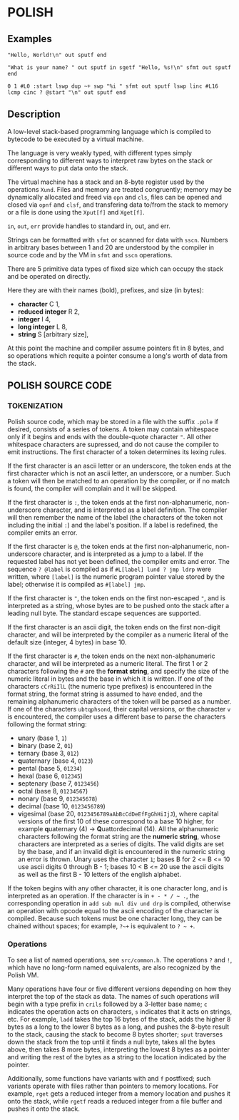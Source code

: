 # POLISH

## Examples

`"Hello, World!\n" out sputf end`

`"What is your name? " out sputf in sgetf
"Hello, %s!\n" sfmt out sputf end`

`0 1 #L0
:start
  lswp dup ~+ swp
  "%i " sfmt out sputf
  lswp linc
  #L16 lcmp cinc
? @start
"\n" out sputf
end`

## Description

A low-level stack-based programming language which is compiled to bytecode
to be executed by a virtual machine.

The language is very weakly typed,
with different types simply corresponding to different ways to interpret
raw bytes on the stack or different ways to put data onto the stack.

The virtual machine has a stack and an 8-byte register used by the operations `Xund`.
Files and memory are treated congruently;
memory may be dynamically allocated and freed via `opn` and `cls`,
files can be opened and closed via `opnf` and `clsf`, and
transfering data to/from the stack to memory or a file is done using the `Xput[f]`
and `Xget[f]`.

`in`, `out`, `err` provide handles to standard in, out, and err.

Strings can be formatted with `sfmt` or scanned for data with `sscn`.
Numbers in arbitrary bases between 1 and 20 are understood by the compiler
in source code and by the VM in `sfmt` and `sscn` operations.

There are 5 primitive data types of fixed size which can occupy the stack
and be operated on directly.

Here they are with their names (bold), prefixes, and size (in bytes):
* **character** C 1,
* **reduced integer** R 2,
* **integer** I 4,
* **long integer** L 8,
* **string** S [arbitrary size],

At this point the machine and compiler assume pointers fit in 8 bytes,
and so operations which requite a pointer consume a long's worth of data from the stack.

## POLISH SOURCE CODE

### TOKENIZATION

Polish source code, which may be stored in a file with the suffix
`.pole` if desired, consists of a series of tokens.
A token may contain whitespace only if it begins and ends with the double-quote
character `"`. All other whitespace characters are supressed, and do not cause
the compiler to emit instructions.
The first character of a token determines its lexing rules.

If the first character is an ascii letter or an underscore, the token ends at the
first character which is not an ascii letter, an underscore, or a number.
Such a token will then be matched to an operation by the compiler, or if no
match is found, the compiler will complain and it will be skipped.

If the first character is `:`, the token ends at the first non-alphanumeric,
non-underscore character, and is interpreted as a label definition.
The compiler will then remember the name of the label
(the characters of the token not including the initial `:`) and the label's position.
If a label is redefined, the compiler emits an error.

If the first character is `@`, the token ends at the first non-alphanumeric,
non-underscore character, and is interpreted as a jump to a label.
If the requested label has not yet been defined, the compiler emits and error.
The sequence `? @label` is compiled as if `#L[label] lund ? jmp ldrp`
were written, where `[label]` is the numeric program pointer
value stored by the label; otherwise it is compiled as `#[label] jmp`.

If the first character is `"`, the token ends on the first non-escaped `"`,
and is interpreted as a string, whose bytes are to be pushed onto the stack
after a leading null byte. The standard escape sequences are supported.

If the first character is an ascii digit, the token ends on the first non-digit
character, and will be interpreted by the compiler as a numeric literal of the
default size (integer, 4 bytes) in base 10.

If the first character is `#`, the token ends on the next non-alphanumeric
character, and will be interpreted as a numeric literal.
The first 1 or 2 characters following the `#` are the **format string**,
and specify the size of the numeric literal in bytes and the base in which it is written.
If one of the characters `cCrRiIlL`
(the numeric type prefixes) is encountered in the format string,
the format string is assumed to have ended,
and the remaining alphanumeric characters of the token will be parsed as a number.
If one of the characters `ubtqphsond`, their capital versions, or the character
`v` is encountered, the compiler uses a different base to parse the characters
following the format string:
* **u**nary (base 1, `1`)
* **b**inary (base 2, `01`)
* **t**ernary (base 3, `012`)
* **q**uaternary (base 4, `0123`)
* **p**ental (base 5, `01234`)
* **h**exal (base 6, `012345`)
* **s**eptenary (base 7, `0123456`)
* **o**ctal (base 8, `01234567`)
* **n**onary (base 9, `012345678`)
* **d**ecimal (base 10, `0123456789`)
* **v**igesimal (base 20, `0123456789aAbBcCdDeEfFgGhHiIjJ`),
where capital versions of the first 10 of these correspond to a base 10 higher, for example **q**uaternary (4) -> **Q**uattordecimal (14).
All the alphanumeric characters following the format string are the **numeric string**,
whose characters are interpreted as a series of digits.
The valid digits are set by the base, and if an invalid digit is
encountered in the numeric string an error is thrown.
Unary uses the character `1`; bases B for 2 <= B <= 10 use ascii
digits 0 through B - 1; bases 10 < B <= 20 use the ascii digits as
well as the first B - 10 letters of the english alphabet.

If the token begins with any other character, it is one character long,
and is interpreted as an operation. If the character is in `+ - * / ~ .`,
the corresponding operation in `add sub mul div und drp` is compiled,
otherwise an operation with opcode equal to the ascii encoding of the character
is compiled. Because such tokens must be one character long,
they can be chained without spaces; for example, `?~+` is equivalent to `? ~ +`.

### Operations

To see a list of named operations, see `src/common.h`.
The operations `?` and `!`, which have no long-form named equivalents,
are also recognized by the Polish VM.

Many operations have four or five different versions depending on how they
interpret the top of the stack as data.
The names of such operations will begin with a type prefix in `crils`
followed by a 3-letter base name;
`c` indicates the operation acts on characters,
`s` indicates that it acts on strings, etc.
For example, `ladd` takes the top 16 bytes of the stack,
adds the higher 8 bytes as a long to the lower 8 bytes as a long,
and pushes the 8-byte result to the stack,
causing the stack to become 8 bytes shorter;
`sput` traverses down the stack from the top until it finds a null byte,
takes all the bytes above, then takes 8 more bytes,
interpreting the lowest 8 bytes as a pointer and writing the rest of the
bytes as a string to the location indicated by the pointer.

Additionally, some functions have variants with and `f` postfixed;
such variants operate with files rather than pointers to memory locations.
For example, `rget` gets a reduced integer from a memory location
and pushes it onto the stack, while `rgetf` reads a reduced integer
from a file buffer and pushes it onto the stack.
